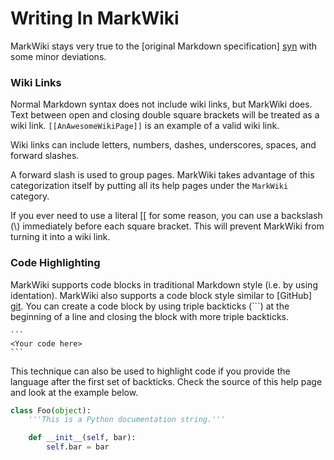 Writing In MarkWiki
===================

MarkWiki stays very true to the [original Markdown specification] [syn] with
some minor deviations.

### Wiki Links

Normal Markdown syntax does not include wiki links, but MarkWiki does. Text
between open and closing double square brackets will be treated as a wiki link.
`[[AnAwesomeWikiPage]]` is an example of a valid wiki link.

Wiki links can include letters, numbers, dashes, underscores, spaces, and
forward slashes.

A forward slash is used to group pages. MarkWiki takes advantage of this
categorization itself by putting all its help pages under the `MarkWiki`
category.

If you ever need to use a literal \[\[ for some reason, you can use a backslash
(\\) immediately before each square bracket. This will prevent MarkWiki
from turning it into a wiki link.

### Code Highlighting

MarkWiki supports code blocks in traditional Markdown style (i.e. by using
identation). MarkWiki also supports a code block style similar to
[GitHub] [git]. You can create a code block by using triple backticks (\`\`\`)
at the beginning of a line and closing the block with more triple backticks.

    ```
    <Your code here>
    ```

This technique can also be used to highlight code if you provide the language
after the first set of backticks. Check the source of this help page and look
at the example below.

```python
class Foo(object):
    '''This is a Python documentation string.'''

    def __init__(self, bar):
        self.bar = bar

```

[syn]: http://daringfireball.net/projects/markdown/syntax
[git]: https://github.com

